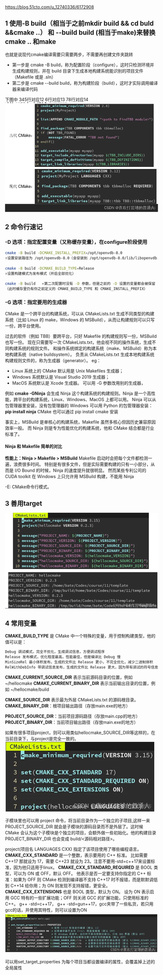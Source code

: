 
https://blog.51cto.com/u_12740336/6172908

## 1 使用-B build（相当于之前mkdir build && cd buld &&cmake ..） 和 --build build (相当于make)来替换 cmake .. 和make

也就是说现代cmake编译需要只需要两步，不需要再创建文件夹跳转
- 第一步是 cmake -B build，称为配置阶段（configure），这时只检测环境并生成构建规则，并在 build 目录下生成本地构建系统能识别的项目文件（Makefile 或是 .sln）
- 第二步是 cmake --build build，称为构建阶段（build），这时才实际调用编译器来编译代码

下图中
345行对应12
6行对应13
78行对应14
![](images/cmake使用笔记_image_1.png)


## 2 命令行速记

### **-D 选项：指定配置变量（又称缓存变量），在configure阶段使用**
```bash
cmake -B build -DCMAKE_INSTALL_PREFIX=/opt/openvdb-8.0
↑设置安装路径为 /opt/openvdb-8.0（会安装到 /opt/openvdb-8.0/lib/libopenvdb.so）

cmake -B build -DCMAKE_BUILD_TYPE=Release
↑设置构建模式为发布模式（开启全部优化）

cmake -B build   ←第二次配置时没有 -D 参数，但是之前的 -D 设置的变量都会被保留
（此时缓存里仍有你之前定义的 CMAKE_BUILD_TYPE 和 CMAKE_INSTALL_PREFIX）
```


### **-G 选项：指定要用的生成器**
CMake 是一个跨平台的构建系统，可以从 CMakeLists.txt 生成不同类型的构建系统（比如 Linux 的 make，Windows 的 MSBuild），从而让构建规则可以只写一份，跨平台使用。

过去的软件（例如 TBB）要跨平台，只好 Makefile 的构建规则写一份，MSBuild 也写一份。
现在只需要写一次 CMakeLists.txt，他会视不同的操作系统，生成不同构建系统的规则文件。
和操作系统绑定的构建系统（make、MSBuild）称为本地构建系统（native buildsystem）。
负责从 CMakeLists.txt 生成本地构建系统构建规则文件的，称为生成器（generator）。
eg：

- Linux 系统上的 CMake 默认用是 Unix Makefiles 生成器；
- Windows 系统默认是 Visual Studio 2019 生成器；
- MacOS 系统默认是 Xcode 生成器。
可以用 -G 参数改用别的生成器，

例如 **cmake -GNinja** 会生成 Ninja 这个构建系统的构建规则。Ninja 是一个高性能，跨平台的构建系统，Linux、Windows、MacOS 上都可以用。
Ninja 可以从包管理器里安装，没有包管理器的 Windows 可以用 Python 的包管理器安装：
**pip install ninja**
CMake 也可以通过 pip install cmake 安装

事实上，MSBuild 是单核心的构建系统，Makefile 虽然多核心但因历史兼容原因效率一般。
而 Ninja 则是专为性能优化的构建系统，他和 CMake 结合都是行业标准了。

#### **Ninja 和 Makefile 简单的对比**

**性能上：Ninja > Makefile > MSBuild**
Makefile 启动时会把每个文件都检测一遍，浪费很多时间。
特别是有很多文件，但是实际需要构建的只有一小部分，从而是 I/O Bound 的时候，Ninja 的速度提升就很明显。
然而某些专利公司的 CUDA toolkit 在 Windows 上只允许用 MSBuild 构建，不能用 Ninja


-E: CMake命令行模式。

## 3 善用target
![](images/cmake使用笔记_image_2.png)

## 4 常用变量

**CMAKE_BUILD_TYPE** 是 CMake 中一个特殊的变量，用于控制构建类型，他的值可以是：
```bash
Debug 调试模式，完全不优化，生成调试信息，方便调试程序
Release 发布模式，优化程度最高，性能最佳，但是编译比 Debug 慢
MinSizeRel 最小体积发布，生成的文件比 Release 更小，不完全优化，减少二进制体积
RelWithDebInfo 带调试信息发布，生成的文件比 Release 更大，因为带有调试的符号信息
```

**CMAKE_CURRENT_SOURCE_DIR** 表示当前源码目录的位置，例如 ~/hellocmake
**CMAKE_CURRENT_BINARY_DIR** 表示当前输出目录的位置，例如 ~/hellocmake/build

**CMAKE_SOURCE_DIR** 表示最为外层 CMakeLists.txt 的源码根目录。
**CMAKE_BINARY_DIR**：根项目输出路径（存放main.exe的地方）

**PROJECT_SOURCE_DIR**：当前项目源码路径（存放main.cpp的地方）
**PROJECT_BINARY_DIR**：当前项目输出路径（存放main.exe的地方）

如果有很多项目project，则可以用类似hellocmake_SOURCE_DIR等这样的，在当前目录下，与project是完全一致的。
![](images/cmake使用笔记_image_3.png)

子模块里也可以用 project 命令，将当前目录作为一个独立的子项目,这样一来 PROJECT_SOURCE_DIR 就会是子模块的源码目录而不是外层了。这时候 CMake 会认为这个子模块是个独立的项目，会额外做一些初始化。他的构建目录 PROJECT_BINARY_DIR 也会变成 build/<源码相对路径>。


project(项目名 LANGUAGES CXX) 指定了该项目使用了哪些编程语言。
**CMAKE_CXX_STANDARD** 是一个整数，表示要用的 C++ 标准。
	比如需要 C++17 那就设为 17，需要 C++23 就设为 23。注意不要用-std=c++17来设置标准，因为他只适用于linux。
**CMAKE_CXX_STANDARD_REQUIRED** 是 BOOL 类型，可以为 ON 或 OFF，默认 OFF。
	他表示是否一定要支持你指定的 C++ 标准：如果为 OFF 则 CMake 检测到编译器不支持 C++17 时不报错，而是默默调低到 C++14 给你用；为 ON 则发现不支持报错，更安全。
**CMAKE_CXX_EXTENSIONS** 也是 BOOL 类型，默认为 ON。
	设为 ON 表示启用 GCC 特有的一些扩展功能；OFF 则关闭 GCC 的扩展功能，只使用标准的 C++。
	g++ -std=c++17，
	g++ -std=gun++17，gcc夹带了一些私货，若只用gcc的话，并使用其特性，则可以设置为ON
![](images/cmake使用笔记_image_4.png)

可以用set_target_properties 为每个项目当都设置编译的属性，会覆盖掉上述的全局属性


